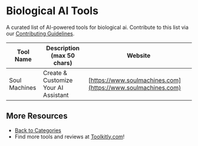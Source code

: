 # Biological AI Tools

A curated list of AI-powered tools for biological ai. Contribute to this list via our [Contributing Guidelines](../CONTRIBUTING.md).

| Tool Name | Description (max 50 chars) | Website |
|-----------|----------------------------|---------|
| Soul Machines | Create & Customize Your AI Assistant | [https://www.soulmachines.com](https://www.soulmachines.com) |

## More Resources
- [Back to Categories](../README.md)
- Find more tools and reviews at [Toolkitly.com](https://toolkitly.com)!

